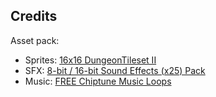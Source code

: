 
## Credits 
Asset pack: 
- Sprites: [16x16 DungeonTileset II](https://0x72.itch.io/dungeontileset-ii)
- SFX: [8-bit / 16-bit Sound Effects (x25) Pack](https://jdwasabi.itch.io/8-bit-16-bit-sound-effects-pack)
- Music: [FREE Chiptune Music Loops](https://tallbeard.itch.io/three-red-hearts-prepare-to-dev)